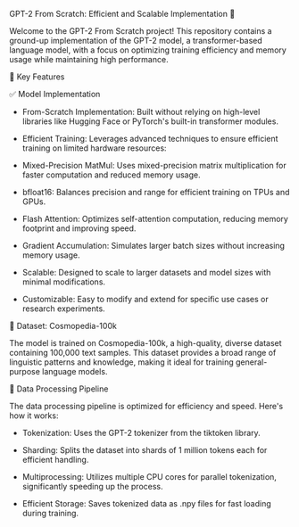 GPT-2 From Scratch: Efficient and Scalable Implementation 🚀

Welcome to the GPT-2 From Scratch project! This repository contains a ground-up implementation of the GPT-2 model, a transformer-based language model, with a focus on optimizing training efficiency and memory usage while maintaining high performance.

🚀 Key Features

✅ Model Implementation

- From-Scratch Implementation: Built without relying on high-level libraries like Hugging Face or PyTorch's built-in transformer modules.

- Efficient Training: Leverages advanced techniques to ensure efficient training on limited hardware resources:

- Mixed-Precision MatMul: Uses mixed-precision matrix multiplication for faster computation and reduced memory usage.
 
- bfloat16: Balances precision and range for efficient training on TPUs and GPUs.

- Flash Attention: Optimizes self-attention computation, reducing memory footprint and improving speed.

- Gradient Accumulation: Simulates larger batch sizes without increasing memory usage.

- Scalable: Designed to scale to larger datasets and model sizes with minimal modifications.

- Customizable: Easy to modify and extend for specific use cases or research experiments.

📂 Dataset: Cosmopedia-100k

The model is trained on Cosmopedia-100k, a high-quality, diverse dataset containing 100,000 text samples. This dataset provides a broad range of linguistic patterns and knowledge, making it ideal for training general-purpose language models.

🔧 Data Processing Pipeline

The data processing pipeline is optimized for efficiency and speed. Here's how it works:

- Tokenization: Uses the GPT-2 tokenizer from the tiktoken library.

- Sharding: Splits the dataset into shards of 1 million tokens each for efficient handling.

- Multiprocessing: Utilizes multiple CPU cores for parallel tokenization, significantly speeding up the process.

- Efficient Storage: Saves tokenized data as .npy files for fast loading during training.
